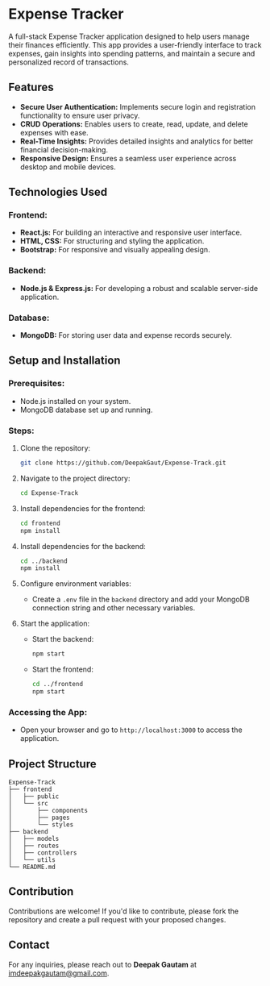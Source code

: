 
# Expense Tracker

A full-stack Expense Tracker application designed to help users manage their finances efficiently. This app provides a user-friendly interface to track expenses, gain insights into spending patterns, and maintain a secure and personalized record of transactions.

## Features

- **Secure User Authentication:** Implements secure login and registration functionality to ensure user privacy.
- **CRUD Operations:** Enables users to create, read, update, and delete expenses with ease.
- **Real-Time Insights:** Provides detailed insights and analytics for better financial decision-making.
- **Responsive Design:** Ensures a seamless user experience across desktop and mobile devices.

## Technologies Used

### Frontend:
- **React.js:** For building an interactive and responsive user interface.
- **HTML, CSS:** For structuring and styling the application.
- **Bootstrap:** For responsive and visually appealing design.

### Backend:
- **Node.js & Express.js:** For developing a robust and scalable server-side application.

### Database:
- **MongoDB:** For storing user data and expense records securely.

## Setup and Installation

### Prerequisites:
- Node.js installed on your system.
- MongoDB database set up and running.

### Steps:
1. Clone the repository:
   ```bash
   git clone https://github.com/DeepakGaut/Expense-Track.git
   ```
2. Navigate to the project directory:
   ```bash
   cd Expense-Track
   ```
3. Install dependencies for the frontend:
   ```bash
   cd frontend
   npm install
   ```
4. Install dependencies for the backend:
   ```bash
   cd ../backend
   npm install
   ```
5. Configure environment variables:
   - Create a `.env` file in the `backend` directory and add your MongoDB connection string and other necessary variables.

6. Start the application:
   - Start the backend:
     ```bash
     npm start
     ```
   - Start the frontend:
     ```bash
     cd ../frontend
     npm start
     ```

### Accessing the App:
- Open your browser and go to `http://localhost:3000` to access the application.

## Project Structure
```
Expense-Track
├── frontend
│   ├── public
│   └── src
│       ├── components
│       ├── pages
│       └── styles
├── backend
│   ├── models
│   ├── routes
│   ├── controllers
│   └── utils
└── README.md
```

## Contribution
Contributions are welcome! If you'd like to contribute, please fork the repository and create a pull request with your proposed changes.

## Contact
For any inquiries, please reach out to **Deepak Gautam** at [imdeepakgautam@gmail.com](mailto:imdeepakgautam@gmail.com).
